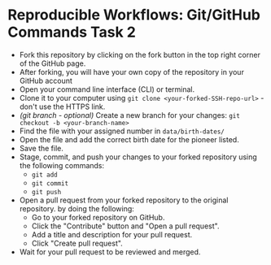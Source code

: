 # Reproducible Workflows: Git/GitHub Commands Task 2

* Fork this repository by clicking on the fork button in the top right corner of the GitHub page.
* After forking, you will have your own copy of the repository in your GitHub account
* Open your command line interface (CLI) or terminal.
* Clone it to your computer using `git clone <your-forked-SSH-repo-url>` - don't use the HTTPS link.
* *(git branch - optional)* Create a new branch for your changes: `git checkout -b <your-branch-name>`
* Find the file with your assigned number in `data/birth-dates/`
* Open the file and add the correct birth date for the pioneer listed.
* Save the file.
* Stage, commit, and push your changes to your forked repository using the following commands:
    * `git add`
    * `git commit`
    * `git push`
* Open a pull request from your forked repository to the original repository. by doing the following:
    * Go to your forked repository on GitHub.
    * Click the "Contribute" button and "Open a pull request".
    * Add a title and description for your pull request.
    * Click "Create pull request".
* Wait for your pull request to be reviewed and merged.

